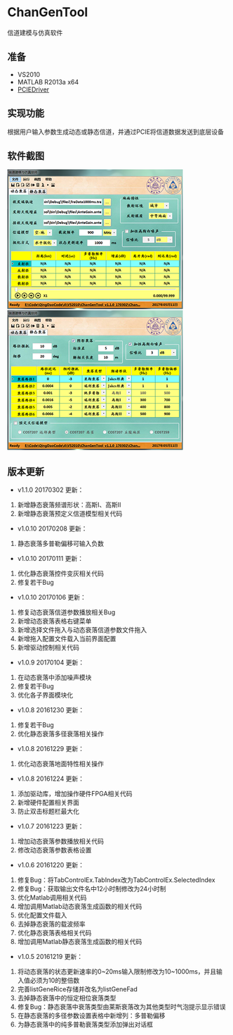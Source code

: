 # ChanGenTool
信道建模与仿真软件
## 准备
* VS2010
* MATLAB R2013a x64
* [PCIEDriver](https://github.com/SigalHu/PCIEDriver)
## 实现功能
根据用户输入参数生成动态或静态信道，并通过PCIE将信道数据发送到底层设备
## 软件截图
![image](https://github.com/SigalHu/ChanGenTool/raw/master/img/动态衰落.png) ![image](https://github.com/SigalHu/ChanGenTool/raw/master/img/静态衰落.png)
## 版本更新
* v1.1.0 20170302 更新：
1. 新增静态衰落频谱形状：高斯I、高斯II
2. 新增静态衰落预定义信道模型相关代码

* v1.0.10 20170208 更新：
1. 静态衰落多普勒偏移可输入负数

* v1.0.10 20170111 更新：
1. 优化静态衰落控件变灰相关代码
2. 修复若干Bug

* v1.0.10 20170106 更新：
1. 修复动态衰落信道参数播放相关Bug
2. 新增动态衰落表格右键菜单
3. 新增选择文件拖入与动态衰落信道参数文件拖入
4. 新增拖入配置文件载入当前界面配置
5. 新增驱动控制相关代码

* v1.0.9 20170104 更新：
1. 在动态衰落中添加噪声模块
2. 修复若干Bug
3. 优化各子界面模块化

* v1.0.8 20161230 更新：
1. 修复若干Bug
3. 优化静态衰落多径衰落相关操作

* v1.0.8 20161229 更新：
1. 优化动态衰落地面特性相关操作

* v1.0.8 20161224 更新：
1. 添加驱动库，增加操作硬件FPGA相关代码
2. 新增硬件配置相关界面
3. 防止双击标题栏最大化

* v1.0.7 20161223 更新：
1. 增加动态衰落参数播放相关代码
2. 修改动态衰落参数表格设置

* v1.0.6 20161220 更新：
1. 修复Bug：将TabControlEx.TabIndex改为TabControlEx.SelectedIndex
2. 修复Bug：获取输出文件名中12小时制修改为24小时制
3. 优化Matlab调用相关代码
4. 增加调用Matlab动态衰落生成函数的相关代码
5. 优化配置文件载入
6. 去掉静态衰落的载波频率
7. 优化静态衰落表格相关代码
8. 增加调用Matlab静态衰落生成函数的相关代码

* v1.0.5 20161219 更新：
1. 将动态衰落的状态更新速率的0\~20ms输入限制修改为10\~1000ms，并且输入值必须为10的整倍数
2. 完善listGeneRice存储并改名为listGeneFad
3. 去掉静态衰落中的恒定相位衰落类型
4. 修复Bug：静态衰落中衰落类型由莱斯衰落改为其他类型时气泡提示显示错误
5. 在静态衰落的多径参数设置表格中新增列：多普勒偏移
6. 为静态衰落中的纯多普勒衰落类型添加弹出对话框
